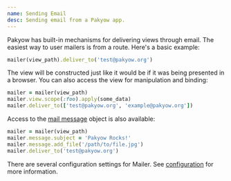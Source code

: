 ```yaml
---
name: Sending Email
desc: Sending email from a Pakyow app.
---
```


Pakyow has built-in mechanisms for delivering views through email. The easiest way to user mailers is from a route. Here's a basic example:

```ruby
mailer(view_path).deliver_to('test@pakyow.org')
```

The view will be constructed just like it would be if it was being presented in a browser. You can also access the view for manipulation and binding:

```ruby
mailer = mailer(view_path)
mailer.view.scope(:foo).apply(some_data)
mailer.deliver_to(['test@pakyow.org', 'example@pakyow.org'])
```

Access to the [mail message](https://github.com/mikel/mail) object is also available:

```ruby
mailer = mailer(view_path)
mailer.message.subject = 'Pakyow Rocks!'
mailer.message.add_file('/path/to/file.jpg')
mailer.deliver_to('test@pakyow.org')
```

There are several configuration settings for Mailer. See [configuration](/docs/configuration) for more information.
